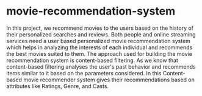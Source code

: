 # movie-recommendation-system
In this project, we recommend movies to the users based on the history of their 
personalized searches and reviews. Both people and online streaming services need a 
user based personalized movie recommendation system which helps in analyzing the 
interests of each individual and recommends the best movies suited to them. The 
approach used for building the movie recommendation system is content-based filtering. 
As we know that content-based filtering analyses the user's past behavior and 
recommends items similar to it based on the parameters considered. In this Content-based
movie recommender system gives their recommendations based on attributes like 
Ratings, Genre, and Casts.
